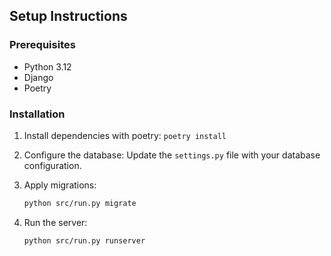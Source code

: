## Setup Instructions

### Prerequisites

- Python 3.12
- Django
- Poetry

### Installation

1. Install dependencies with poetry:
    ```poetry install```

3. Configure the database:
    Update the `settings.py` file with your database configuration.

4. Apply migrations:
    ```bash
    python src/run.py migrate
    ```

5. Run the server:
    ```bash
    python src/run.py runserver
    ```
